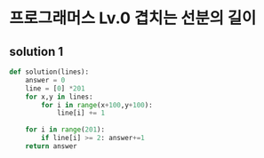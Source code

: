 # 프로그래머스 Lv.0 겹치는 선분의 길이

## solution 1

```python
def solution(lines):
    answer = 0
    line = [0] *201
    for x,y in lines:
        for i in range(x+100,y+100):
            line[i] += 1
    
    for i in range(201):
        if line[i] >= 2: answer+=1
    return answer
```